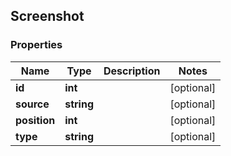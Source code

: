 ## Screenshot

### Properties
Name | Type | Description | Notes
------------ | ------------- | ------------- | -------------
**id** | **int** |  | [optional] 
**source** | **string** |  | [optional] 
**position** | **int** |  | [optional] 
**type** | **string** |  | [optional] 


